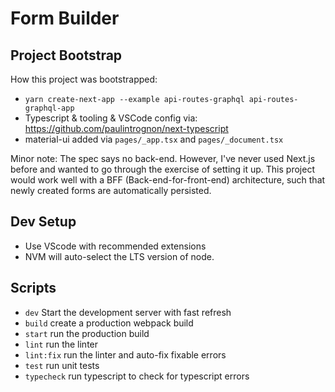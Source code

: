 # Form Builder

## Project Bootstrap

How this project was bootstrapped:

- `yarn create-next-app --example api-routes-graphql api-routes-graphql-app`
- Typescript & tooling & VSCode config via: https://github.com/paulintrognon/next-typescript
- material-ui added via `pages/_app.tsx` and `pages/_document.tsx`

Minor note: The spec says no back-end.  However, I've never used Next.js before and wanted to go through the exercise of setting it up.  This project would work well with a BFF (Back-end-for-front-end) architecture, such that newly created forms are automatically persisted.

## Dev Setup

- Use VScode with recommended extensions
- NVM will auto-select the LTS version of node.

## Scripts

- `dev` Start the development server with fast refresh
- `build` create a production webpack build
- `start` run the production build
- `lint` run the linter
- `lint:fix` run the linter and auto-fix fixable errors
- `test` run unit tests
- `typecheck` run typescript to check for typescript errors
